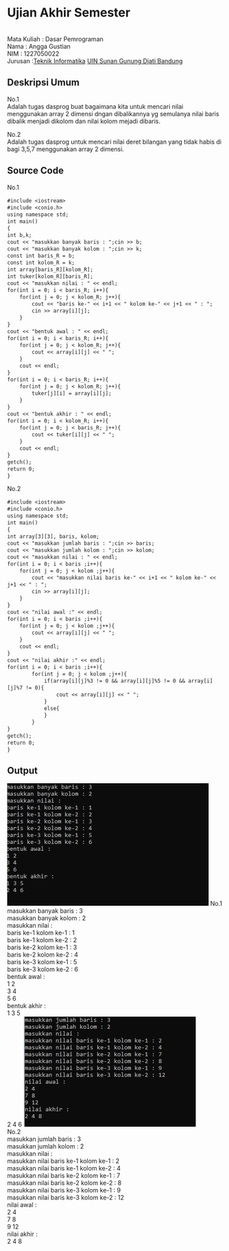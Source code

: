 # Ujian Akhir Semester 
<br>Mata Kuliah 	: Dasar Pemrograman
<br> Nama	      	: Angga Gustian
<br>NIM		        :	1227050022
<br>Jurusan		:[Teknik Informatika](http://if.uinsgd.ac.id/) [UIN Sunan Gunung Djati Bandung](https://uinsgd.ac.id/) 

## Deskripsi Umum
No.1 
<br>Adalah tugas dasprog buat bagaimana kita untuk mencari nilai menggunakan array 2 dimensi dngan dibalikannya yg semulanya nilai baris dibalik menjadi dikolom dan nilai kolom mejadi dibaris.

No.2
<br>Adalah tugas dasprog untuk mencari nilai deret bilangan yang tidak habis di bagi 3,5,7 menggunakan array 2 dimensi.
## Source Code

No.1
<br>

	#include <iostream>
	#include <conio.h>
	using namespace std;
	int main()
	{
	int b,k;
    cout << "masukkan banyak baris : ";cin >> b;
    cout << "masukkan banyak kolom : ";cin >> k;
    const int baris_R = b;
    const int kolom_R = k;
    int array[baris_R][kolom_R];
    int tuker[kolom_R][baris_R];
    cout << "masukkan nilai : " << endl;
    for(int i = 0; i < baris_R; i++){
        for(int j = 0; j < kolom_R; j++){
            cout << "baris ke-" << i+1 << " kolom ke-" << j+1 << " : ";
            cin >> array[i][j]; 
        }
    }
    cout << "bentuk awal : " << endl;
    for(int i = 0; i < baris_R; i++){
        for(int j = 0; j < kolom_R; j++){
            cout << array[i][j] << " ";
        }
        cout << endl;
    }
    for(int i = 0; i < baris_R; i++){
        for(int j = 0; j < kolom_R; j++){
            tuker[j][i] = array[i][j];
        }
    }
    cout << "bentuk akhir : " << endl;
    for(int i = 0; i < kolom_R; i++){
        for(int j = 0; j < baris_R; j++){
            cout << tuker[i][j] << " ";
        }
        cout << endl;
    }
    getch();         
    return 0;
	}
  
No.2
	<br>
	
	#include <iostream>
	#include <conio.h>
	using namespace std;
	int main()
	{
    int array[3][3], baris, kolom;
    cout << "masukkan jumlah baris : ";cin >> baris;
    cout << "masukkan jumlah kolom : ";cin >> kolom;
    cout << "masukkan nilai : " << endl;
    for(int i = 0; i < baris ;i++){
        for(int j = 0; j < kolom ;j++){
            cout << "masukkan nilai baris ke-" << i+1 << " kolom ke-" << j+1 << " : ";
            cin >> array[i][j];
        }
    }
    cout << "nilai awal :" << endl;
    for(int i = 0; i < baris ;i++){
        for(int j = 0; j < kolom ;j++){
            cout << array[i][j] << " ";
        }
        cout << endl;
    }
    cout << "nilai akhir :" << endl;
    for(int i = 0; i < baris ;i++){
            for(int j = 0; j < kolom ;j++){
                if(array[i][j]%3 != 0 && array[i][j]%5 != 0 && array[i][j]%7 != 0){
                    cout << array[i][j] << " ";
                }
                else{
                }
            }
    }
    getch();
    return 0;
	}

## Output

<img src= "https://github.com/Anggag20/UAS_DASPROG_SMT1/blob/main/uasdasprog1.jpg">
No.1
<br>masukkan banyak baris : 3
<br>masukkan banyak kolom : 2
<br>masukkan nilai :
<br>baris ke-1 kolom ke-1 : 1
<br>baris ke-1 kolom ke-2 : 2
<br>baris ke-2 kolom ke-1 : 3
<br>baris ke-2 kolom ke-2 : 4
<br>baris ke-3 kolom ke-1 : 5
<br>baris ke-3 kolom ke-2 : 6
<br>bentuk awal :
<br>1 2
<br>3 4
<br>5 6
<br>bentuk akhir :
<br>1 3 5
<br>2 4 6
  
  
<img src = "https://github.com/Anggag20/UAS_DASPROG_SMT1/blob/main/uasdasprog2.jpg">
<br>No.2  
<br>masukkan jumlah baris : 3
<br>masukkan jumlah kolom : 2
<br>masukkan nilai :
<br>masukkan nilai baris ke-1 kolom ke-1 : 2
<br>masukkan nilai baris ke-1 kolom ke-2 : 4
<br>masukkan nilai baris ke-2 kolom ke-1 : 7
<br>masukkan nilai baris ke-2 kolom ke-2 : 8
<br>masukkan nilai baris ke-3 kolom ke-1 : 9
<br>masukkan nilai baris ke-3 kolom ke-2 : 12
<br>nilai awal :
<br>2 4
<br>7 8
<br>9 12
<br>nilai akhir :
<br>2 4 8
